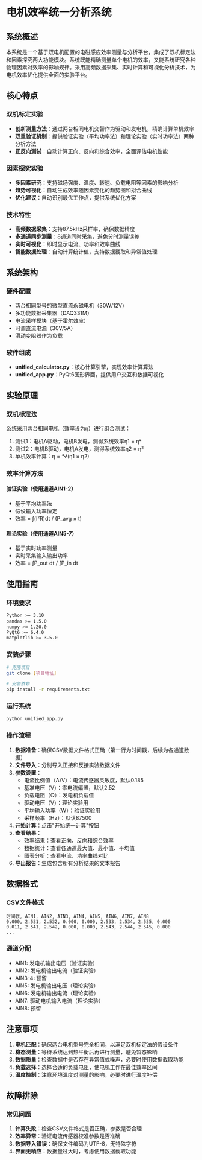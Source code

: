 # 电机效率统一分析系统

## 系统概述

本系统是一个基于双电机配置的电磁感应效率测量与分析平台，集成了双机标定法和因素探究两大功能模块。系统既能精确测量单个电机的效率，又能系统研究各种物理因素对效率的影响规律。采用高频数据采集、实时计算和可视化分析技术，为电机效率优化提供全面的实验平台。

## 核心特点

### 双机标定实验
- **创新测量方法**：通过两台相同电机交替作为驱动和发电机，精确计算单机效率
- **双重验证机制**：提供验证实验（平均功率法）和理论实验（实时功率法）两种分析方法
- **正反向测试**：自动计算正向、反向和综合效率，全面评估电机性能

### 因素探究实验
- **多因素研究**：支持磁场强度、温度、转速、负载电阻等因素的影响分析
- **趋势可视化**：自动生成效率随因素变化的趋势图和拟合曲线
- **优化建议**：自动识别最优工作点，提供系统优化方案

### 技术特性
- **高频数据采集**：支持87.5kHz采样率，确保数据精度
- **多通道同步测量**：8通道同时采集，避免分时测量误差
- **实时可视化**：即时显示电流、功率和效率曲线
- **智能数据处理**：自动计算统计值，支持数据截取和异常值处理

## 系统架构

### 硬件配置
- 两台相同型号的微型直流永磁电机（30W/12V）
- 多功能数据采集器（DAQ331M）
- 电流采样模块（基于霍尔效应）
- 可调直流电源（30V/5A）
- 滑动变阻器作为负载

### 软件组成
- **unified_calculator.py**：核心计算引擎，实现效率计算算法
- **unified_app.py**：PyQt6图形界面，提供用户交互和数据可视化

## 实验原理

### 双机标定法
系统采用两台相同电机（效率设为η）进行组合测试：
1. 测试1：电机A驱动，电机B发电，测得系统效率η1 = η²
2. 测试2：电机B驱动，电机A发电，测得系统效率η2 = η²
3. 单机效率计算：η = ⁴√(η1 × η2)

### 效率计算方法

#### 验证实验（使用通道AIN1-2）
- 基于平均功率法
- 假设输入功率恒定
- 效率 = ∫(I²R)dt / (P_avg × t)

#### 理论实验（使用通道AIN5-7）
- 基于实时功率测量
- 实时采集输入输出功率
- 效率 = ∫P_out dt / ∫P_in dt

## 使用指南

### 环境要求
```bash
Python >= 3.10
pandas >= 1.5.0
numpy >= 1.20.0
PyQt6 >= 6.4.0
matplotlib >= 3.5.0
```

### 安装步骤
```bash
# 克隆项目
git clone [项目地址]

# 安装依赖
pip install -r requirements.txt
```

### 运行系统
```bash
python unified_app.py
```

### 操作流程
1. **数据准备**：确保CSV数据文件格式正确（第一行为时间戳，后续为各通道数据）
2. **文件导入**：分别导入正接和反接实验数据文件
3. **参数设置**：
   - 电流比例值（A/V）：电流传感器灵敏度，默认0.185
   - 基准电压（V）：零电流偏置，默认2.52
   - 负载电阻（Ω）：发电机负载值
   - 驱动电压（V）：理论实验用
   - 平均输入功率（W）：验证实验用
   - 采样频率（Hz）：默认87500
4. **开始计算**：点击"开始统一计算"按钮
5. **查看结果**：
   - 效率结果：查看正向、反向和综合效率
   - 数据统计：查看各通道最大值、最小值、平均值
   - 图表分析：查看电流、功率曲线对比
6. **导出报告**：生成包含所有分析结果的文本报告

## 数据格式

### CSV文件格式
```
时间戳, AIN1, AIN2, AIN3, AIN4, AIN5, AIN6, AIN7, AIN8
0.000, 2.531, 2.532, 0.000, 0.000, 2.533, 2.534, 2.535, 0.000
0.011, 2.541, 2.542, 0.000, 0.000, 2.543, 2.544, 2.545, 0.000
...
```

### 通道分配
- AIN1: 发电机输出电压（验证实验）
- AIN2: 发电机输出电流（验证实验）
- AIN3-4: 预留
- AIN5: 发电机输出电压（理论实验）
- AIN6: 发电机输出电流（理论实验）
- AIN7: 驱动电机输入电流（理论实验）
- AIN8: 预留

## 注意事项

1. **电机匹配**：确保两台电机型号完全相同，以满足双机标定法的假设条件
2. **稳态测量**：等待系统达到热平衡后再进行测量，避免暂态影响
3. **数据质量**：检查数据中是否存在异常值或噪声，必要时使用数据截取功能
4. **负载选择**：选择合适的负载电阻，使电机工作在最佳效率区间
5. **温度控制**：注意环境温度对测量的影响，必要时进行温度补偿

## 故障排除

### 常见问题
1. **计算失败**：检查CSV文件格式是否正确，参数是否合理
2. **效率异常**：验证电流传感器校准参数是否准确
3. **数据导入错误**：确保文件编码为UTF-8，无特殊字符
4. **界面无响应**：数据量过大时，考虑使用数据截取功能
